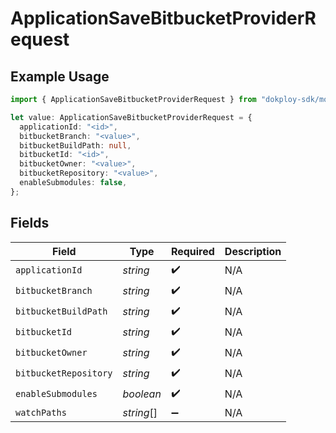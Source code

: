 # ApplicationSaveBitbucketProviderRequest

## Example Usage

```typescript
import { ApplicationSaveBitbucketProviderRequest } from "dokploy-sdk/models/operations";

let value: ApplicationSaveBitbucketProviderRequest = {
  applicationId: "<id>",
  bitbucketBranch: "<value>",
  bitbucketBuildPath: null,
  bitbucketId: "<id>",
  bitbucketOwner: "<value>",
  bitbucketRepository: "<value>",
  enableSubmodules: false,
};
```

## Fields

| Field                 | Type                  | Required              | Description           |
| --------------------- | --------------------- | --------------------- | --------------------- |
| `applicationId`       | *string*              | :heavy_check_mark:    | N/A                   |
| `bitbucketBranch`     | *string*              | :heavy_check_mark:    | N/A                   |
| `bitbucketBuildPath`  | *string*              | :heavy_check_mark:    | N/A                   |
| `bitbucketId`         | *string*              | :heavy_check_mark:    | N/A                   |
| `bitbucketOwner`      | *string*              | :heavy_check_mark:    | N/A                   |
| `bitbucketRepository` | *string*              | :heavy_check_mark:    | N/A                   |
| `enableSubmodules`    | *boolean*             | :heavy_check_mark:    | N/A                   |
| `watchPaths`          | *string*[]            | :heavy_minus_sign:    | N/A                   |